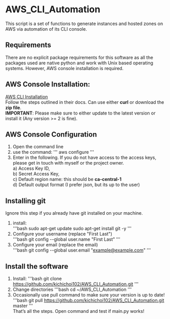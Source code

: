 # AWS_CLI_Automation
This script is a set of functions to generate instances and hosted zones on AWS via automation of its CLI console.

## Requirements
There are no explicit package requirements for this software as all the packages used are native python and work with Unix based operating systems. However, AWS console installation is required.

## AWS Console Installation:
[AWS CLI Installation](https://docs.aws.amazon.com/cli/latest/userguide/install-cliv2-linux.html#cliv2-linux-install/)  
Follow the steps outlined in their docs. Can use either **curl** or download the **zip file**.  
**IMPORTANT**: Please make sure to either update to the latest version or install it (Any version >= 2 is fine).

## AWS Console Configuration
1. Open the command line
2. use the command:
'''
aws configure
'''
3. Enter in the following. If you do not have access to the access keys, please get in touch with myself or the project owner.  
  a) Access Key ID,  
  b)	Secret Access Key,  
  c)	Default region name: this should be **ca-central-1**  
  d)	Default output format (I prefer json, but its up to the user)  

## Installing git
Ignore this step if you already have git installed on your machine.
1. install:  
'''bash
sudo apt-get update
sudo apt-get install git -y
'''
2. Configure your username (replace "First Last")  
'''bash
git config --global user.name "First Last"
'''
3. Configure your email (replace the email)  
'''bash
git config --global user.email "example@example.com"
'''

## Install the software
1. Install:
'''bash
git clone https://github.com/kichichoi102/AWS_CLI_Automation.git
'''
2. Change directories
'''bash
cd ~/AWS_CLI_Automation
'''
3.	Occasionally use pull command to make sure your version is up to date!
'''bash
git pull https://github.com/kichichoi102/AWS_CLI_Automation.git master
'''  
That’s all the steps. Open command and test if main.py works!
